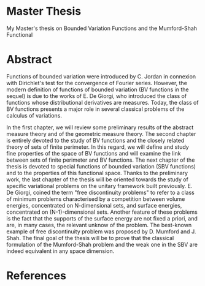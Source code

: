 # Master Thesis
 My Master's thesis on Bounded Variation Functions and the Mumford-Shah Functional
 
# Abstract 
Functions of bounded variation were introduced by C. Jordan in connexion with Dirichlet's test for the convergence of Fourier series. However, the modern definition of functions of bounded variation (BV functions in the sequel) is due to the works of E. De Giorgi, who introduced the class of functions whose distributional derivatives are measures. Today, the class of BV functions presents a major role in several classical problems of the calculus of variations.

In the first chapter, we will review some preliminary results of the abstract measure theory and of the geometric measure theory. The second chapter is entirely devoted to the study of BV functions and the closely related theory of sets of finite perimeter. In this regard, we will define and study fine properties of the space of BV functions and will examine the link between sets of finite perimeter and BV functions. The next chapter of the thesis is devoted to special functions of bounded variation (SBV functions) and to the properties of this functional space. Thanks to the preliminary work, the last chapter of the thesis will be oriented towards the study of specific variational problems on the unitary framework built previously. E. De Giorgi, coined the term "free discontinuity problems" to refer to a class of minimum problems characterised by a competition between volume energies, concentrated on N-dimensional sets, and surface energies, concentrated on (N-1)-dimensional sets. Another feature of these problems is the fact that the supports of the surface energy are not fixed a priori, and are, in many cases, the relevant unknow of the problem. The best-known example of free discontinuity problem was proposed by D. Mumford and J. Shah. The final goal of the thesis will be to prove that the classical formulation of the Mumford-Shah problem and the weak one in the SBV are indeed equivalent in any space dimension. 

# References
